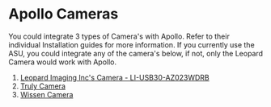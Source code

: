 # Apollo Cameras

You could integrate 3 types of Camera's with Apollo. Refer to their individual Installation guides for more information. If you currently use the ASU, you could integrate any of the camera's below, if not, only the Leopard Camera would work with Apollo.

1. [Leopard Imaging Inc's Camera - LI-USB30-AZ023WDRB](./Leopard_Camera_LI-USB30-AZ023WDR__Installation_Guide.md)
2. [Truly Camera](./Truly_Argus_Camera_Installation_Guide.md)
3. [Wissen Camera](./Wissen_Camera_Installation_Guide.md)